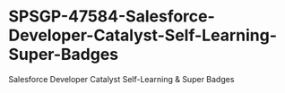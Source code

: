 # SPSGP-47584-Salesforce-Developer-Catalyst-Self-Learning-Super-Badges
Salesforce Developer Catalyst Self-Learning &amp; Super Badges
